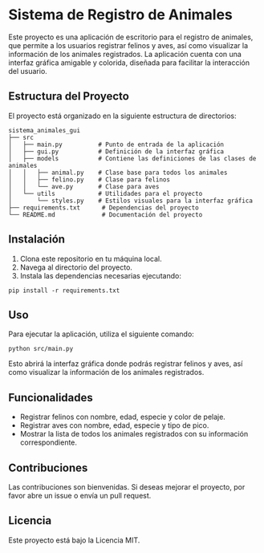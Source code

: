 # Sistema de Registro de Animales

Este proyecto es una aplicación de escritorio para el registro de animales, que permite a los usuarios registrar felinos y aves, así como visualizar la información de los animales registrados. La aplicación cuenta con una interfaz gráfica amigable y colorida, diseñada para facilitar la interacción del usuario.

## Estructura del Proyecto

El proyecto está organizado en la siguiente estructura de directorios:

```
sistema_animales_gui
├── src
│   ├── main.py          # Punto de entrada de la aplicación
│   ├── gui.py           # Definición de la interfaz gráfica
│   ├── models           # Contiene las definiciones de las clases de animales
│   │   ├── animal.py    # Clase base para todos los animales
│   │   ├── felino.py    # Clase para felinos
│   │   └── ave.py       # Clase para aves
│   └── utils            # Utilidades para el proyecto
│       └── styles.py    # Estilos visuales para la interfaz gráfica
├── requirements.txt      # Dependencias del proyecto
└── README.md             # Documentación del proyecto
```

## Instalación

1. Clona este repositorio en tu máquina local.
2. Navega al directorio del proyecto.
3. Instala las dependencias necesarias ejecutando:

```
pip install -r requirements.txt
```

## Uso

Para ejecutar la aplicación, utiliza el siguiente comando:

```
python src/main.py
```

Esto abrirá la interfaz gráfica donde podrás registrar felinos y aves, así como visualizar la información de los animales registrados.

## Funcionalidades

- Registrar felinos con nombre, edad, especie y color de pelaje.
- Registrar aves con nombre, edad, especie y tipo de pico.
- Mostrar la lista de todos los animales registrados con su información correspondiente.

## Contribuciones

Las contribuciones son bienvenidas. Si deseas mejorar el proyecto, por favor abre un issue o envía un pull request.

## Licencia

Este proyecto está bajo la Licencia MIT.